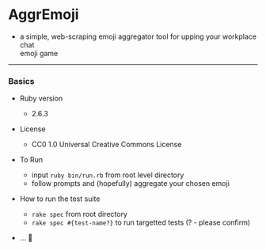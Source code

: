 # AggrEmoji
  - a simple, web-scraping emoji aggregator tool for upping your workplace chat    
    emoji game

----------

### Basics
* Ruby version
  - 2.6.3

* License
  - CC0 1.0 Universal Creative Commons License

* To Run
  - input `ruby bin/run.rb` from root level directory
  - follow prompts and (hopefully) aggregate your chosen emoji

* How to run the test suite
  - `rake spec` from root directory
  - `rake spec #{test-name?}` to run targetted tests (? - please confirm)

* ... 🤠
